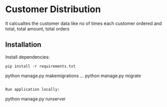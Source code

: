 # Customer Distribution
It calcualtes the customer data like no of times each customer ordered and total, total amount, total orders

## Installation

Install dependencies:

```
pip install -r requirements.txt

``` 

python manage.py makemigrations 
...
python manage.py migrate
```

Run application locally:

```
python manage.py runserver
```
